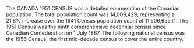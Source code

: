 The CANADA 1951 CENSUS was a detailed enumeration of the Canadian population. The total population count was 14,009,429, representing a 21.8% increase over the 1941 Census population count of 11,506,655.[1] The 1951 Census was the ninth comprehensive decennial census since Canadian Confederation on 1 July 1867. The following national census was the 1956 Census, the first mid-decade census to cover the entire country.
